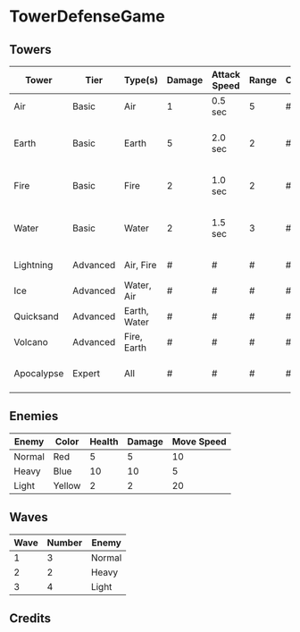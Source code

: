 # TowerDefenseGame

## Towers
Tower       | Tier     | Type(s)      | Damage | Attack Speed | Range | Cost | Notes
----------- | -------- | ------------ | ------ | ------------ | ----- | ---- | -----
Air         | Basic    | Air          |  1     |  0.5 sec     | 5     | #    | 
Earth       | Basic    | Earth        |  5     |  2.0 sec     | 2     | #    | Hits all enemies within range
Fire        | Basic    | Fire         |  2     |  1.0 sec     | 2     | #    | Deals 1 dps for 2 sec
Water       | Basic    | Water        |  2     |  1.5 sec     | 3     | #    | Slows enemies by 25% for 2 sec
Lightning   | Advanced | Air, Fire    |  #     |  #           | #     | #    | To be designed
Ice         | Advanced | Water, Air   |  #     |  #           | #     | #    | To be designed
Quicksand   | Advanced | Earth, Water |  #     |  #           | #     | #    | To be designed
Volcano     | Advanced | Fire, Earth  |  #     |  #           | #     | #    | To be designed
Apocalypse  | Expert   | All          |  #     |  #           | #     | #    | Not created yet

## Enemies
Enemy  | Color  | Health | Damage | Move Speed 
-------| ------ | ------ | ------ | ----------
Normal | Red    | 5      |  5     |  10
Heavy  | Blue   | 10     |  10    |  5
Light  | Yellow | 2      |  2     |  20

## Waves
Wave | Number | Enemy
---- | ------ | ------
1    | 3      | Normal
2    | 2      | Heavy
3    | 4      | Light

## Credits
